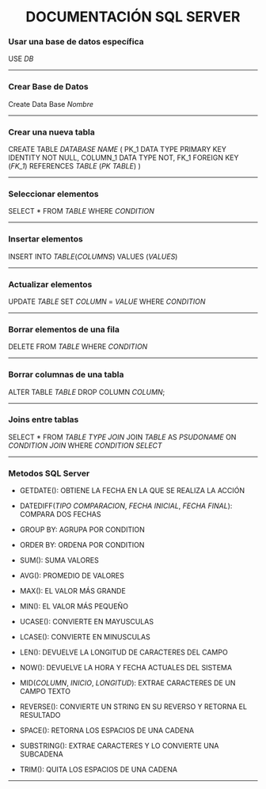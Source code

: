 <h1 align="center">DOCUMENTACIÓN SQL SERVER</h1>

<p align="justify">

### Usar una base de datos específica	
USE *DB*
<hr>

### Crear Base de Datos
Create Data Base *Nombre*
<hr>

### Crear una nueva tabla
CREATE TABLE *DATABASE NAME* (
	PK_1 DATA TYPE PRIMARY KEY IDENTITY NOT NULL,
	COLUMN_1 DATA TYPE NOT,
	FK_1
	FOREIGN KEY (*FK_1*) REFERENCES *TABLE* (*PK TABLE*) 
)
<hr>	

### Seleccionar elementos
SELECT *
FROM *TABLE*
WHERE *CONDITION* 
<hr>

### Insertar elementos
INSERT INTO *TABLE*(*COLUMNS*) VALUES (*VALUES*)
<hr>

### Actualizar elementos
UPDATE *TABLE* SET *COLUMN* = *VALUE* WHERE *CONDITION* 
<hr>

### Borrar elementos de una fila
DELETE FROM *TABLE* WHERE *CONDITION*
<hr>

### Borrar columnas de una tabla
ALTER TABLE *TABLE* DROP COLUMN *COLUMN*;
<hr>

### Joins entre tablas
SELECT *
FROM *TABLE*
*TYPE JOIN* JOIN *TABLE* AS *PSUDONAME* ON *CONDITION JOIN*
WHERE *CONDITION SELECT*
<hr>

### Metodos SQL Server

- GETDATE(): OBTIENE LA FECHA EN LA QUE SE REALIZA LA ACCIÓN

- DATEDIFF(*TIPO COMPARACION*, *FECHA INICIAL*, *FECHA FINAL*): COMPARA DOS FECHAS

- GROUP BY: AGRUPA POR CONDITION

- ORDER BY: ORDENA POR CONDITION

- SUM(): SUMA VALORES

- AVG(): PROMEDIO DE VALORES

- MAX(): EL VALOR MÁS GRANDE

- MIN(): EL VALOR MÁS PEQUEÑO

- UCASE(): CONVIERTE EN MAYUSCULAS

- LCASE(): CONVIERTE EN MINUSCULAS

- LEN(): DEVUELVE LA LONGITUD DE CARACTERES DEL CAMPO

- NOW(): DEVUELVE LA HORA Y FECHA ACTUALES DEL SISTEMA

- MID(*COLUMN*, *INICIO*, *LONGITUD*): EXTRAE CARACTERES DE UN CAMPO TEXTO

- REVERSE(): CONVIERTE UN STRING EN SU REVERSO Y RETORNA EL RESULTADO

- SPACE(): RETORNA LOS ESPACIOS DE UNA CADENA

- SUBSTRING(): EXTRAE CARACTERES Y LO CONVIERTE UNA SUBCADENA

- TRIM(): QUITA LOS ESPACIOS DE UNA CADENA

</p>
<hr>
